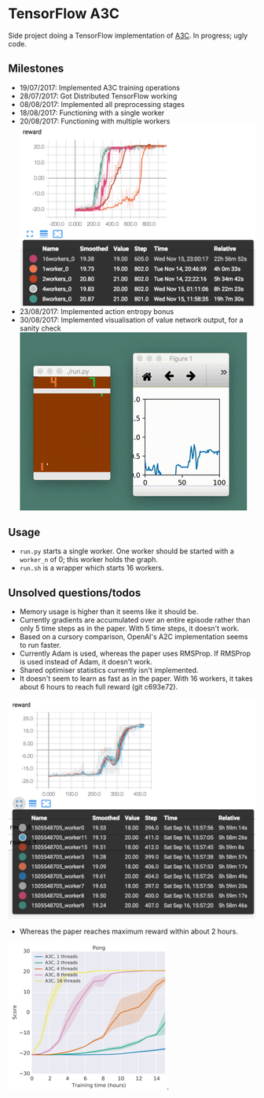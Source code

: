 # TensorFlow A3C

Side project doing a TensorFlow implementation of [A3C](https://arxiv.org/abs/1602.01783). In progress; ugly code.

## Milestones

* 19/07/2017: Implemented A3C training operations
* 28/07/2017: Got Distributed TensorFlow working
* 08/08/2017: Implemented all preprocessing stages
* 18/08/2017: Functioning with a single worker
* 20/08/2017: Functioning with multiple workers
![](images/allworkers.png)
* 23/08/2017: Implemented action entropy bonus
* 30/08/2017: Implemented visualisation of value network output, for a sanity check
![](images/value_network.gif)

## Usage

* `run.py` starts a single worker. One worker should be started with a `worker_n` of 0; this worker holds the graph.
* `run.sh` is a wrapper which starts 16 workers.

## Unsolved questions/todos

* Memory usage is higher than it seems like it should be.
* Currently gradients are accumulated over an entire episode rather than only 5 time steps as in the paper. With 5 time steps, it doesn't work.
* Based on a cursory comparison, OpenAI's A2C implementation seems to run faster.
* Currently Adam is used, whereas the paper uses RMSProp. If RMSProp is used instead of Adam, it doesn't work.
* Shared optimiser statistics currently isn't implemented.
* It doesn't seem to learn as fast as in the paper. With 16 workers, it takes about 6 hours to reach full reward (git c693e72).

![](images/16workers.png)

* Whereas the paper reaches maximum reward within about 2 hours.

![](images/a3c_pong.png).
